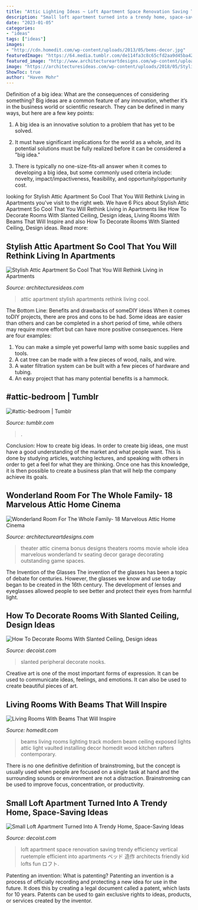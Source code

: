 ```yaml
---
title: "Attic Lighting Ideas ~ Loft Apartment Space Renovation Saving Trendy Efficiency Vertical Ruetemple Efficient Into Apartments ベッド 造作 Architects Friendly Kid Lofts Fun ロフト"
description: "Small loft apartment turned into a trendy home, space-saving ideas"
date: "2023-01-05"
categories:
- "ideas"
tags: ["ideas"]
images:
- "http://cdn.homedit.com/wp-content/uploads/2013/05/bems-decor.jpg"
featuredImage: "https://64.media.tumblr.com/de114fa3c8c65cfd2aa9d45ba4256fa4/142789e7845d3c3c-b5/s2048x3072/33420b7e60873d96896c3b8f65d06ae16487f6ac.jpg"
featured_image: "http://www.architectureartdesigns.com/wp-content/uploads/2015/10/1533-630x502.jpg"
image: "https://architecturesideas.com/wp-content/uploads/2018/05/Stylish-Attic-Apartment-12.jpg"
ShowToc: true
author: "Haven Mohr"
---
```



Definition of a big idea: What are the consequences of considering something?
Big ideas are a common feature of any innovation, whether it’s in the business world or scientific research. They can be defined in many ways, but here are a few key points:
1. A big idea is an innovative solution to a problem that has yet to be solved.

2. It must have significant implications for the world as a whole, and its potential solutions must be fully realized before it can be considered a "big idea."

3. There is typically no one-size-fits-all answer when it comes to developing a big idea, but some commonly used criteria include: novelty, impact/impactiveness, feasibility, and opportunity/opportunity cost. 

	

		
looking for Stylish Attic Apartment So Cool That You Will Rethink Living in Apartments you've visit to the right web. We have 6 Pics about Stylish Attic Apartment So Cool That You Will Rethink Living in Apartments like How To Decorate Rooms With Slanted Ceiling, Design ideas, Living Rooms With Beams That Will Inspire and also How To Decorate Rooms With Slanted Ceiling, Design ideas. Read more:
		
    
## Stylish Attic Apartment So Cool That You Will Rethink Living In Apartments

<img loading=lazy src="https://architecturesideas.com/wp-content/uploads/2018/05/Stylish-Attic-Apartment-12.jpg" onerror="this.onerror=null;this.src='https://tse2.mm.bing.net/th?id=OIP.w5R9jEARLGdQ0IkIgnWNWwHaE8&amp;pid=15.1';" alt="Stylish Attic Apartment So Cool That You Will Rethink Living in Apartments">

_Source: architecturesideas.com_

>attic apartment stylish apartments rethink living cool. 

	

The Bottom Line: Benefits and drawbacks of someDIY ideas
When it comes toDIY projects, there are pros and cons to be had. Some ideas are easier than others and can be completed in a short period of time, while others may require more effort but can have more positive consequences. Here are four examples: 
1. You can make a simple yet powerful lamp with some basic supplies and tools.
2. A cat tree can be made with a few pieces of wood, nails, and wire.
3. A water filtration system can be built with a few pieces of hardware and tubing. 
4. An easy project that has many potential benefits is a hammock.

    
## #attic-bedroom | Tumblr

<img loading=lazy src="https://64.media.tumblr.com/de114fa3c8c65cfd2aa9d45ba4256fa4/142789e7845d3c3c-b5/s2048x3072/33420b7e60873d96896c3b8f65d06ae16487f6ac.jpg" onerror="this.onerror=null;this.src='https://tse4.mm.bing.net/th?id=OIP.J3jwoX2FFNesXpmEPOyAjwHaGt&amp;pid=15.1';" alt="#attic-bedroom | Tumblr">

_Source: tumblr.com_

>. 

	

Conclusion: How to create big ideas.
In order to create big ideas, one must have a good understanding of the market and what people want. This is done by studying articles, watching lectures, and speaking with others in order to get a feel for what they are thinking. Once one has this knowledge, it is then possible to create a business plan that will help the company achieve its goals.

    
## Wonderland Room For The Whole Family- 18 Marvelous Attic Home Cinema

<img loading=lazy src="http://www.architectureartdesigns.com/wp-content/uploads/2015/10/1533-630x502.jpg" onerror="this.onerror=null;this.src='https://tse3.mm.bing.net/th?id=OIP.YyrTjG9f-K3j3Dgft-0yqwHaF5&amp;pid=15.1';" alt="Wonderland Room For The Whole Family- 18 Marvelous Attic Home Cinema">

_Source: architectureartdesigns.com_

>theater attic cinema bonus designs theaters rooms movie whole idea marvelous wonderland tv seating decor garage decorating outstanding game spaces. 

	

The Invention of the Glasses
The invention of the glasses has been a topic of debate for centuries. However, the glasses we know and use today began to be created in the 16th century. The development of lenses and eyeglasses allowed people to see better and protect their eyes from harmful light.

    
## How To Decorate Rooms With Slanted Ceiling, Design Ideas

<img loading=lazy src="https://cdn.decoist.com/wp-content/uploads/2014/07/A-room-that-embraces-wooden-tones-gleefully.jpg" onerror="this.onerror=null;this.src='https://tse2.mm.bing.net/th?id=OIP.KUTwyKIjGjHi_NJX-l1ULwHaE6&amp;pid=15.1';" alt="How To Decorate Rooms With Slanted Ceiling, Design ideas">

_Source: decoist.com_

>slanted peripheral decorate nooks. 

	

Creative art is one of the most important forms of expression. It can be used to communicate ideas, feelings, and emotions. It can also be used to create beautiful pieces of art.

    
## Living Rooms With Beams That Will Inspire

<img loading=lazy src="http://cdn.homedit.com/wp-content/uploads/2013/05/bems-decor.jpg" onerror="this.onerror=null;this.src='https://tse4.mm.bing.net/th?id=OIP.Tv4Wy6tk1weAJ-O-7kTyMQHaK5&amp;pid=15.1';" alt="Living Rooms With Beams That Will Inspire">

_Source: homedit.com_

>beams living rooms lighting track modern beam ceiling exposed lights attic light vaulted installing decor homedit wood kitchen rafters contemporary. 

	

There is no one definitive definition of brainstroming, but the concept is usually used when people are focused on a single task at hand and the surrounding sounds or environment are not a distraction. Brainstroming can be used to improve focus, concentration, or productivity.

    
## Small Loft Apartment Turned Into A Trendy Home, Space-Saving Ideas

<img loading=lazy src="http://cdn.decoist.com/wp-content/uploads/2014/07/Ideas-make-efficient-use-of-vertical-space-in-a-small-loft-apartment.jpg" onerror="this.onerror=null;this.src='https://tse3.mm.bing.net/th?id=OIP.SiOE0pmUb-iCz2c469ko5gHaLH&amp;pid=15.1';" alt="Small Loft Apartment Turned Into A Trendy Home, Space-Saving Ideas">

_Source: decoist.com_

>loft apartment space renovation saving trendy efficiency vertical ruetemple efficient into apartments ベッド 造作 architects friendly kid lofts fun ロフト. 

	

Patenting an invention: What is patenting?
Patenting an invention is a process of officially recording and protecting a new idea for use in the future. It does this by creating a legal document called a patent, which lasts for 10 years. Patents can be used to gain exclusive rights to ideas, products, or services created by the inventor.

